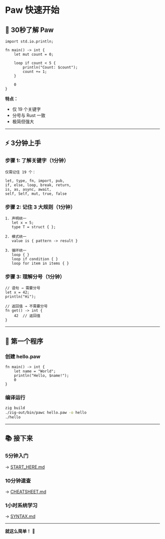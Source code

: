 # Paw 快速开始

## 🚀 30秒了解 Paw

```paw
import std.io.println;

fn main() -> int {
    let mut count = 0;
    
    loop if count < 5 {
        println("Count: $count");
        count += 1;
    }
    
    0
}
```

**特点：**
- 仅 19 个关键字
- 分号与 Rust 一致
- 极简但强大

---

## ⚡ 3分钟上手

### 步骤 1: 了解关键字（1分钟）

```
仅需记住 19 个：

let, type, fn, import, pub,
if, else, loop, break, return,
is, as, async, await,
self, Self, mut, true, false
```

### 步骤 2: 记住 3 大规则（1分钟）

```paw
1. 声明统一
   let x = 5;
   type T = struct { };

2. 模式统一
   value is { pattern -> result }

3. 循环统一
   loop { }
   loop if condition { }
   loop for item in items { }
```

### 步骤 3: 理解分号（1分钟）

```paw
// 语句 → 需要分号
let x = 42;
println("Hi");

// 返回值 → 不需要分号
fn get() -> int {
    42  // 返回值
}
```

---

## 📝 第一个程序

### 创建 hello.paw

```paw
fn main() -> int {
    let name = "World";
    println("Hello, $name!");
    0
}
```

### 编译运行

```bash
zig build
./zig-out/bin/pawc hello.paw -o hello
./hello
```

---

## 📚 接下来

### 5分钟入门
→ [START_HERE.md](START_HERE.md)

### 10分钟速查
→ [CHEATSHEET.md](CHEATSHEET.md)

### 1小时系统学习
→ [SYNTAX.md](SYNTAX.md)

---

**就这么简单！** 🎉

